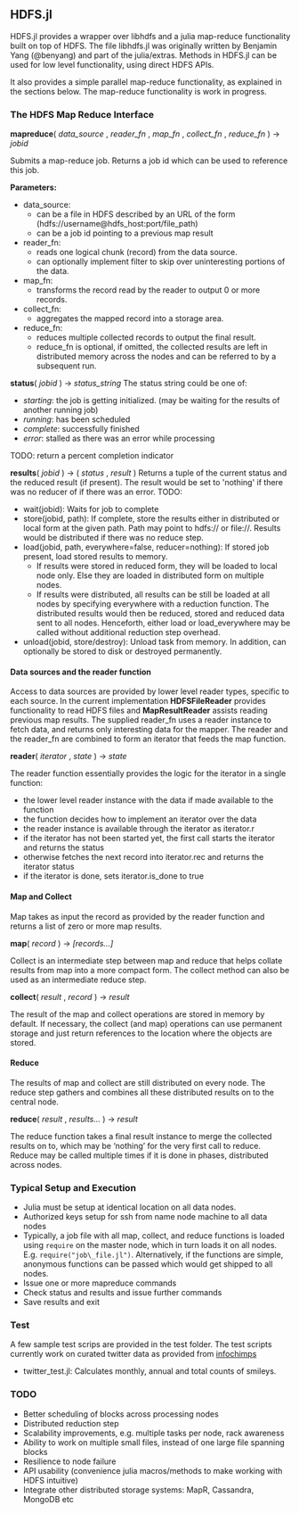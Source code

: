 ## HDFS.jl

HDFS.jl provides a wrapper over libhdfs and a julia map-reduce functionality built on top of HDFS. The file libhdfs.jl was originally written by Benjamin Yang (@benyang) and part of the julia/extras. Methods in HDFS.jl can be used for low level functionality, using direct HDFS APIs.

It also provides a simple parallel map-reduce functionality, as explained in the sections below. The map-reduce functionality is work in progress.

### The HDFS Map Reduce Interface

**mapreduce**( *data_source* , *reader_fn* , *map_fn* , *collect_fn* , *reduce_fn* ) &rarr; *jobid*

Submits a map-reduce job. 
Returns a job id which can be used to reference this job.

**Parameters:**
- data\_source: 
    - can be a file in HDFS described by an URL of the form (hdfs://username@hdfs\_host:port/file\_path)
    - can be a job id pointing to a previous map result
- reader\_fn:
    - reads one logical chunk (record) from the data source.
    - can optionally implement filter to skip over uninteresting portions of the data.
- map\_fn:
    - transforms the record read by the reader to output 0 or more records.
- collect\_fn:
    - aggregates the mapped record into a storage area.
- reduce\_fn:
    - reduces multiple collected records to output the final result.
    - reduce\_fn is optional, if omitted, the collected results are left in distributed memory across the nodes and can be referred to by a subsequent run.



**status**( *jobid* ) &rarr; *status_string*
The status string could be one of:
- *starting*: the job is getting initialized. (may be waiting for the results of another running job)
- *running*: has been scheduled
- *complete*: successfully finished
- *error*: stalled as there was an error while processing

TODO: return a percent completion indicator


**results**( *jobid* ) &rarr; ( *status* , *result* )
Returns a tuple of the current status and the reduced result (if present). The result would be set to 'nothing' if there was no reducer of if there was an error.
TODO:
- wait(jobid): Waits for job to complete
- store(jobid, path): If complete, store the results either in distributed or local form at the given path. Path may point to hdfs:// or file://. Results would be distributed if there was no reduce step.
- load(jobid, path, everywhere=false, reducer=nothing): If stored job present, load stored results to memory. 
    - If results were stored in reduced form, they will be loaded to local node only. Else they are loaded in distributed form on multiple nodes.
    - If results were distributed, all results can be still be loaded at all nodes by specifying everywhere with a reduction function. The distributed results would then be reduced, stored and reduced data sent to all nodes. Henceforth, either load or load\_everywhere may be called without additional reduction step overhead.
- unload(jobid, store/destroy): Unload task from memory. In addition, can optionally be stored to disk or destroyed permanently.



#### Data sources and the reader function
Access to data sources are provided by lower level reader types, specific to each source. In the current implementation **HDFSFileReader** provides functionality to read HDFS files and **MapResultReader** assists reading previous map results. The supplied reader\_fn uses a reader instance to fetch data, and returns only interesting data for the mapper. The reader and the reader\_fn are combined to form an iterator that feeds the map function.

**reader**( *iterator* , *state* ) &rarr; *state*

The reader function essentially provides the logic for the iterator in a single function:
- the lower level reader instance with the data if made available to the function
- the function decides how to implement an iterator over the data
- the reader instance is available through the iterator as iterator.r
- if the iterator has not been started yet, the first call starts the iterator and returns the status
- otherwise fetches the next record into iterator.rec and returns the iterator status
- if the iterator is done, sets iterator.is\_done to true



#### Map and Collect
Map takes as input the record as provided by the reader function and returns a list of zero or more map results.

**map**( *record* ) &rarr; *[records...]*

Collect is an intermediate step between map and reduce that helps collate results from map into a more compact form. The collect method can also be used as an intermediate reduce step.

**collect**( *result* , *record* ) &rarr; *result*

The result of the map and collect operations are stored in memory by default. If necessary, the collect (and map) operations can use permanent storage and just return references to the location where the objects are stored.



#### Reduce
The results of map and collect are still distributed on every node. The reduce step gathers and combines all these distributed results on to the central node.

**reduce**( *result* , *results...* ) &rarr; *result*

The reduce function takes a final result instance to merge the collected results on to, which may be ‘nothing’ for the very first call to reduce. Reduce may be called multiple times if it is done in phases, distributed across nodes.


### Typical Setup and Execution
- Julia must be setup at identical location on all data nodes.
- Authorized keys setup for ssh from name node machine to all data nodes
- Typically, a job file with all map, collect, and reduce functions is loaded using `require` on the master node, which in turn loads it on all nodes.
  E.g. `require("job\_file.jl")`.
  Alternatively, if the functions are simple, anonymous functions can be passed which would get shipped to all nodes.
- Issue one or more mapreduce commands
- Check status and results and issue further commands
- Save results and exit


### Test
A few sample test scrips are provided in the test folder. The test scripts currently work on curated twitter data as provided from [infochimps](http://www.infochimps.com/datasets/twitter-census-conversation-metrics-one-year-of-urls-hashtags-sm--2)
- twitter\_test.jl: Calculates monthly, annual and total counts of smileys.


### TODO
- Better scheduling of blocks across processing nodes
- Distributed reduction step
- Scalability improvements, e.g. multiple tasks per node, rack awareness
- Ability to work on multiple small files, instead of one large file spanning blocks
- Resilience to node failure
- API usability (convenience julia macros/methods to make working with HDFS intuitive)
- Integrate other distributed storage systems: MapR, Cassandra, MongoDB etc


